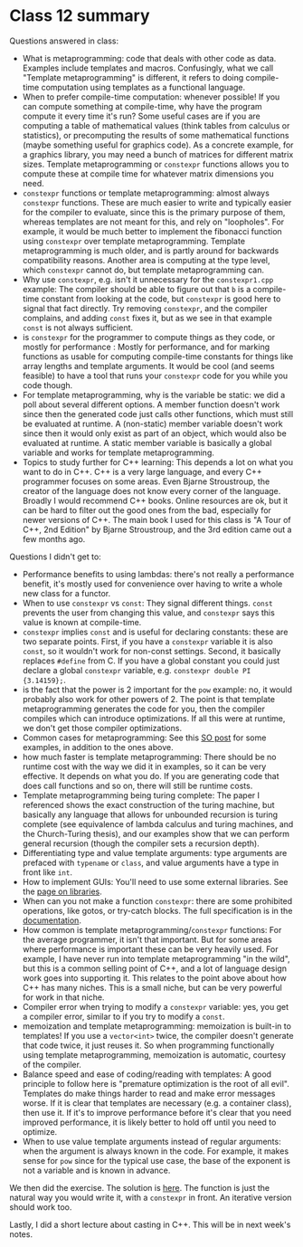 # Class 12 summary

Questions answered in class:
- What is metaprogramming: code that deals with other code as data. Examples include templates and macros. Confusingly, what we call "Template metaprogramming" is different, it refers to doing compile-time computation using templates as a functional language.
- When to prefer compile-time computation: whenever possible! If you can compute something at compile-time, why have the program compute it every time it's run?
Some useful cases are if you are computing a table of mathematical values (think tables from calculus or statistics), or precomputing the results of some mathematical functions (maybe something useful for graphics code).
As a concrete example, for a graphics library, you may need a bunch of matrices for different matrix sizes. Template metaprogramming or `constexpr` functions allows you to compute these at compile time for whatever matrix dimensions you need.
- `constexpr` functions or template metaprogramming: almost always `constexpr` functions. These are much easier to write and typically easier for the compiler to evaluate, since this is the primary purpose of them, whereas templates are not meant for this, and rely on "loopholes".
For example, it would be much better to implement the fibonacci function using `constexpr` over template metaprogramming.
Template metaprogramming is much older, and is partly around for backwards compatibility reasons. Another area is computing at the type level, which `constexpr` cannot do, but template metaprogramming can.
- Why use `constexpr`, e.g. isn't it unnecessary for the `constexpr1.cpp` example: The compiler should be able to figure out that `b` is a compile-time constant from looking at the code, but `constexpr` is good here to signal that fact directly. Try removing `constexpr`, and the compiler complains, and adding `const` fixes it, but as we see in that example `const` is not always sufficient.
- is `constexpr` for the programmer to compute things as they code, or mostly for performance : Mostly for performance, and for marking functions as usable for computing compile-time constants for things like array lengths and template arguments. It would be cool (and seems feasible) to have a tool that runs your `constexpr` code for you while you code though.
- For template metaprogramming, why is the variable be static: we did a poll about several different options. A member function doesn't work since then the generated code just calls other functions, which must still be evaluated at runtime. A (non-static) member variable doesn't work since then it would only exist as part of an object, which would also be evaluated at runtime. A static member variable is basically a global variable and works for template metaprogramming.
- Topics to study further for C++ learning: This depends a lot on what you want to do in C++. C++ is a very large language, and every C++ programmer focuses on some areas. Even Bjarne Stroustroup, the creator of the language does not know every corner of the language.
Broadly I would recommend C++ books.
Online resources are ok, but it can be hard to filter out the good ones from the bad, especially for newer versions of C++.
The main book I used for this class is "A Tour of C++, 2nd Edition" by Bjarne Stroustroup, and the 3rd edition came out a few months ago.

Questions I didn't get to:
- Performance benefits to using lambdas: there's not really a performance benefit, it's mostly used for convenience over having to write a whole new class for a functor.
- When to use `constexpr` vs `const`: They signal different things. `const` prevents the user from changing this value, and `constexpr` says this value is known at compile-time.
- `constexpr` implies `const` and is useful for declaring constants: these are two separate points. First, if you have a `constexpr` variable it is also `const`, so it wouldn't work for non-const settings. Second, it basically replaces `#define` from C. If you have a global constant you could just declare a global `constexpr` variable, e.g. `constexpr double PI {3.14159};`.
- is the fact that the power is 2 important for the `pow` example: no, it would probably also work for other powers of 2. The point is that template metaprogramming generates the code for you, then the compiler compiles which can introduce optimizations. If all this were at runtime, we don't get those compiler optimizations.
- Common cases for metaprogramming: See this [SO post](https://stackoverflow.com/questions/63494/does-anyone-use-template-metaprogramming-in-real-life) for some examples, in addition to the ones above.
- how much faster is template metaprogramming: There should be no runtime cost with the way we did it in examples, so it can be very effective. It depends on what you do. If you are generating code that does call functions and so on, there will still be runtime costs.
- Template metaprogramming being turing complete: The paper I referenced shows the exact construction of the turing machine, but basically any language that allows for unbounded recursion is turing complete (see equivalence of lambda calculus and turing machines, and the Church-Turing thesis), and our examples show that we can perform general recursion (though the compiler sets a recursion depth).
- Differentiating type and value template arguments: type arguments are prefaced with `typename` or `class`, and value arguments have a type in front like `int`.
- How to implement GUIs: You'll need to use some external libraries. See the [page on libraries](../libraries.md).
- When can you not make a function `constexpr`: there are some prohibited operations, like gotos, or try-catch blocks. The full specification is in the [documentation](https://en.cppreference.com/w/cpp/language/constexpr).
- How common is template metaprogramming/`constexpr` functions: For the average programmer, it isn't that important. But for some areas where performance is important these can be very heavily used. For example, I have never run into template metaprogramming "in the wild", but this is a common selling point of C++, and a lot of language design work goes into supporting it. This relates to the point above about how C++ has many niches. This is a small niche, but can be very powerful for work in that niche.
- Compiler error when trying to modify a `constexpr` variable: yes, you get a compiler error, similar to if you try to modify a `const`.
- memoization and template metaprogramming: memoization is built-in to templates! If you use a `vector<int>` twice, the compiler doesn't generate that code twice, it just reuses it. So when programming functionally using template metaprogramming, memoization is automatic, courtesy of the compiler.
- Balance speed and ease of coding/reading with templates: A good principle to follow here is "premature optimization is the root of all evil". Templates do make things harder to read and make error messages worse. If it is clear that templates are necessary (e.g. a container class), then use it. If it's to improve performance before it's clear that you need improved performance, it is likely better to hold off until you need to optimize.
- When to use value template arguments instead of regular arguments: when the argument is always known in the code.
For example, it makes sense for `pow` since for the typical use case, the base of the exponent is not a variable and is known in advance.

We then did the exercise. The solution is [here](collatzconstexpr.cpp). The function is just the natural way you would write it, with a `constexpr` in front. An iterative version should work too.

Lastly, I did a short lecture about casting in C++.
This will be in next week's notes.
